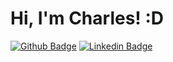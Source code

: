 

<!--
### Hi there 👋
**charlesrobertolima/charlesrobertolima** is a ✨ _special_ ✨ repository because its `README.md` (this file) appears on your GitHub profile.

Here are some ideas to get you started:

- 🔭 I’m currently working on ...
- 🌱 I’m currently learning ...
- 👯 I’m looking to collaborate on ...
- 🤔 I’m looking for help with ...
- 💬 Ask me about ...
- 📫 How to reach me: ...
- 😄 Pronouns: ...
- ⚡ Fun fact: ...
-->
# Hi, I'm Charles! :D

[![Github Badge](https://img.shields.io/badge/-Github-000?style=flat-square&logo=Github&logoColor=white&link=https://github.com/charlesrobertolima)](https://github.com/charlesrobertolima)
[![Linkedin Badge](https://img.shields.io/badge/-LinkedIn-blue?style=flat-square&logo=Linkedin&logoColor=white&link=https://www.linkedin.com/in/charles-lima-b706934a/)](https://www.linkedin.com/in/charles-lima-b706934a/)

